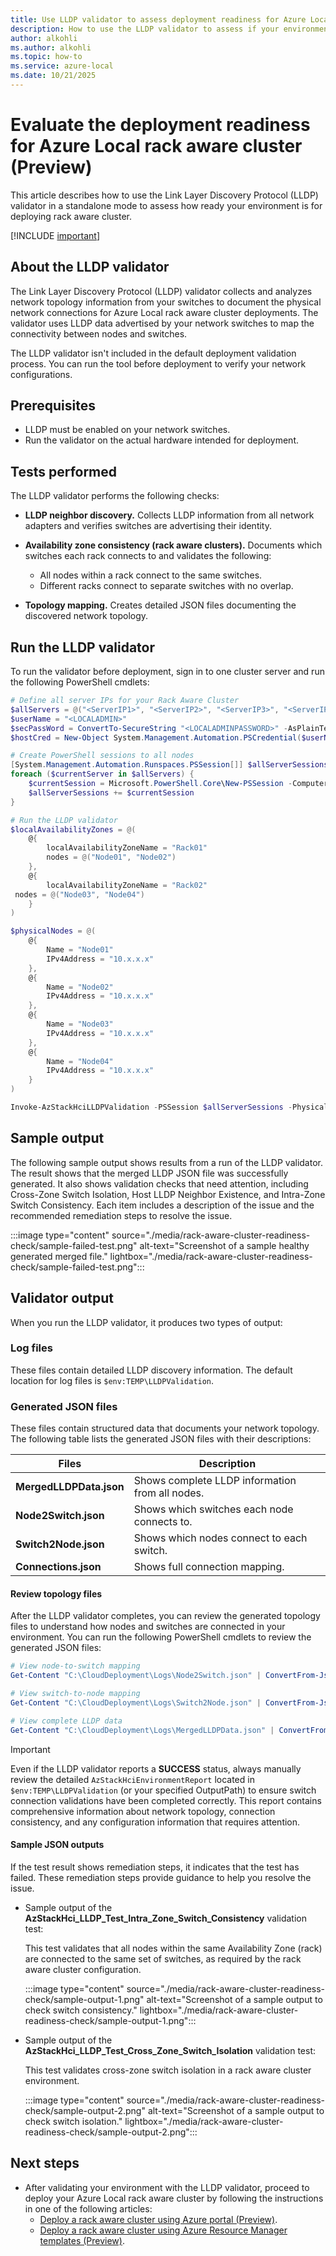 ```yaml
---
title: Use LLDP validator to assess deployment readiness for Azure Local rack aware cluster (Preview).
description: How to use the LLDP validator to assess if your environment is ready for deploying Azure Local rack aware cluster (Preview).
author: alkohli
ms.author: alkohli
ms.topic: how-to
ms.service: azure-local
ms.date: 10/21/2025
---
```


# Evaluate the deployment readiness for Azure Local rack aware cluster (Preview)

This article describes how to use the Link Layer Discovery Protocol (LLDP) validator in a standalone mode to assess how ready your environment is for deploying rack aware cluster.

[!INCLUDE [important](../includes/hci-preview.md)]

## About the LLDP validator

The Link Layer Discovery Protocol (LLDP) validator collects and analyzes network topology information from your switches to document the physical network connections for Azure Local rack aware cluster deployments. The validator uses LLDP data advertised by your network switches to map the connectivity between nodes and switches.

The LLDP validator isn't included in the default deployment validation process. You can run the tool before deployment to verify your network configurations.

## Prerequisites

- LLDP must be enabled on your network switches.
- Run the validator on the actual hardware intended for deployment.

## Tests performed

The LLDP validator performs the following checks:

- **LLDP neighbor discovery.** Collects LLDP information from all network adapters and verifies switches are advertising their identity.

- **Availability zone consistency (rack aware clusters).** Documents which switches each rack connects to and validates the following:

   - All nodes within a rack connect to the same switches.
   - Different racks connect to separate switches with no overlap.

- **Topology mapping.** Creates detailed JSON files documenting the discovered network topology.

## Run the LLDP validator

To run the validator before deployment, sign in to one cluster server and run the following PowerShell cmdlets:

```powershell
# Define all server IPs for your Rack Aware Cluster
$allServers = @("<ServerIP1>", "<ServerIP2>", "<ServerIP3>", "<ServerIP4>")  # Replace with actual IPs
$userName = "<LOCALADMIN>"
$secPassWord = ConvertTo-SecureString "<LOCALADMINPASSWORD>" -AsPlainText -Force
$hostCred = New-Object System.Management.Automation.PSCredential($userName, $secPassWord)

# Create PowerShell sessions to all nodes
[System.Management.Automation.Runspaces.PSSession[]] $allServerSessions = @()
foreach ($currentServer in $allServers) {
    $currentSession = Microsoft.PowerShell.Core\New-PSSession -ComputerName $currentServer -Credential $hostCred -ErrorAction Stop
    $allServerSessions += $currentSession
}

# Run the LLDP validator
$localAvailabilityZones = @(
    @{
        localAvailabilityZoneName = "Rack01"
        nodes = @("Node01", "Node02")
    },
    @{
        localAvailabilityZoneName = "Rack02"
 nodes = @("Node03", "Node04")
    }
)

$physicalNodes = @(
    @{
        Name = "Node01"
        IPv4Address = "10.x.x.x"
    },
    @{
        Name = "Node02"
        IPv4Address = "10.x.x.x"
    },
    @{
        Name = "Node03"
        IPv4Address = "10.x.x.x"
    },
    @{
        Name = "Node04"
        IPv4Address = "10.x.x.x"
    }
)

Invoke-AzStackHciLLDPValidation -PSSession $allServerSessions -PhysicalNodeList $physicalNodes -LocalAvailabilityZones $localAvailabilityZones -ClusterPattern 'RackAware'
```

## Sample output

The following sample output shows results from a run of the LLDP validator. The result shows that the merged LLDP JSON file was successfully generated. It also shows validation checks that need attention, including Cross-Zone Switch Isolation, Host LLDP Neighbor Existence, and Intra-Zone Switch Consistency. Each item includes a description of the issue and the recommended remediation steps to resolve the issue.

:::image type="content" source="./media/rack-aware-cluster-readiness-check/sample-failed-test.png" alt-text="Screenshot of a sample healthy generated merged file." lightbox="./media/rack-aware-cluster-readiness-check/sample-failed-test.png":::

## Validator output

When you run the LLDP validator, it produces two types of output:

### Log files

These files contain detailed LLDP discovery information. The default location for log files is `$env:TEMP\LLDPValidation`.

### Generated JSON files

These files contain structured data that documents your network topology. The following table lists the generated JSON files with their descriptions:

| Files | Description |
|--|--|
| **MergedLLDPData.json** | Shows complete LLDP information from all nodes. |
| **Node2Switch.json** | Shows which switches each node connects to. |
| **Switch2Node.json** | Shows which nodes connect to each switch. |
| **Connections.json** | Shows full connection mapping. |

#### Review topology files

After the LLDP validator completes, you can review the generated topology files to understand how nodes and switches are connected in your environment. You can run the following PowerShell cmdlets to review the generated JSON files:

```powershell
# View node-to-switch mapping
Get-Content "C:\CloudDeployment\Logs\Node2Switch.json" | ConvertFrom-Json | Format-List

# View switch-to-node mapping  
Get-Content "C:\CloudDeployment\Logs\Switch2Node.json" | ConvertFrom-Json | Format-List

# View complete LLDP data
Get-Content "C:\CloudDeployment\Logs\MergedLLDPData.json" | ConvertFrom-Json
```

> [!IMPORTANT]
> Even if the LLDP validator reports a **SUCCESS** status, always manually review the detailed `AzStackHciEnvironmentReport` located in `$env:TEMP\LLDPValidation` (or your specified OutputPath) to ensure switch connection validations have been completed correctly. This report contains comprehensive information about network topology, connection consistency, and any configuration information that requires attention.

#### Sample JSON outputs

If the test result shows remediation steps, it indicates that the test has failed. These remediation steps provide guidance to help you resolve the issue.

- Sample output of the **AzStackHci_LLDP_Test_Intra_Zone_Switch_Consistency** validation test:

   This test validates that all nodes within the same Availability Zone (rack) are connected to the same set of switches, as required by the rack aware cluster configuration.

   :::image type="content" source="./media/rack-aware-cluster-readiness-check/sample-output-1.png" alt-text="Screenshot of a sample output to check switch consistency." lightbox="./media/rack-aware-cluster-readiness-check/sample-output-1.png":::

- Sample output of the **AzStackHci_LLDP_Test_Cross_Zone_Switch_Isolation** validation test:

   This test validates cross-zone switch isolation in a rack aware cluster environment.

   :::image type="content" source="./media/rack-aware-cluster-readiness-check/sample-output-2.png" alt-text="Screenshot of a sample output to check switch isolation." lightbox="./media/rack-aware-cluster-readiness-check/sample-output-2.png":::

## Next steps

- After validating your environment with the LLDP validator, proceed to deploy your Azure Local rack aware cluster by following the instructions in one of the following articles:
    - [Deploy a rack aware cluster using Azure portal (Preview)](./rack-aware-cluster-deploy-portal.md).
    - [Deploy a rack aware cluster using Azure Resource Manager templates (Preview)](../index.yml).
